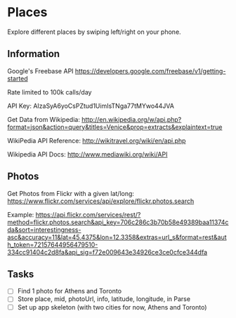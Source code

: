 Places
======
Explore different places by swiping left/right on your phone.



## Information

Google's Freebase API
https://developers.google.com/freebase/v1/getting-started

Rate limited to 100k calls/day

API Key: AIzaSyA6yoCsPZtud1UimIsTNga77tMYwo44JVA



Get Data from Wikipedia:
http://en.wikipedia.org/w/api.php?format=json&action=query&titles=Venice&prop=extracts&explaintext=true

WikiPedia API Reference:
http://wikitravel.org/wiki/en/api.php

Wikipedia API Docs:
http://www.mediawiki.org/wiki/API


## Photos

Get Photos from Flickr with a given lat/long:
https://www.flickr.com/services/api/explore/flickr.photos.search

Example:
https://api.flickr.com/services/rest/?method=flickr.photos.search&api_key=706c286c3b70b58e49389baa11374cda&sort=interestingness-asc&accuracy=11&lat=45.4375&lon=12.3358&extras=url_s&format=rest&auth_token=72157644956479510-334cc91404c2d8fa&api_sig=f72e009643e34926ce3ce0cfce344dfa


Tasks
-----

- [ ] Find 1 photo for Athens and Toronto
- [ ] Store place, mid, photoUrl, info, latitude, longitude,  in Parse
- [ ] Set up app skeleton (with two cities for now, Athens and Toronto)
